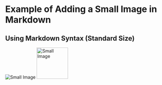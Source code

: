 
# Example of Adding a Small Image in Markdown

## Using Markdown Syntax (Standard Size)
![Small Image](https://example.com/image.png)
<img src="https://example.com/image.png" alt="Small Image" width="100" height="100">
